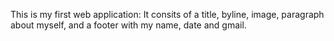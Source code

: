 This is my first web application: It consits of a title, byline, image, paragraph about myself, and a footer with my name, date and gmail. 
